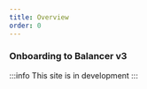 ```yaml
---
title: Overview
order: 0
---
```


### Onboarding to Balancer v3
:::info
This site is in development
:::

